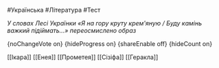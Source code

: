#Українська #Література #Тест

*У словах Лесі Українки «Я на гору круту крем'яную / Буду камінь важкий підіймать...» переосмислено образ*

{noChangeVote on}
{hideProgress on}
{shareEnable off}
{hideCount on}

[[Ікара]]
[[Енея]]
[[Прометея]]
[[Сізіфа]]
[[Геракла]]
